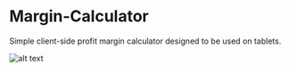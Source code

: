 Margin-Calculator
=================

Simple client-side profit margin calculator designed to be used on tablets.

![alt text](Margin-Calculator/images/sample.png "")


